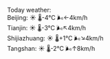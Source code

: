 Today weather:  
Beijing: ☀️   🌡️-4°C 🌬️←4km/h  
Tianjin: ☀️   🌡️-3°C 🌬️↖4km/h  
Shijiazhuang: ☀️   🌡️+1°C 🌬️↘4km/h  
Tangshan: ☀️   🌡️-2°C 🌬️↑8km/h  
